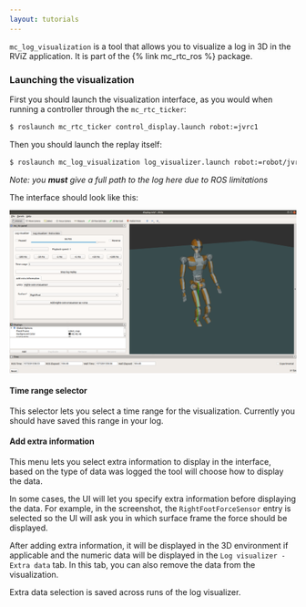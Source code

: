 ```yaml
---
layout: tutorials
---
```


`mc_log_visualization` is a tool that allows you to visualize a log in 3D in the RViZ application. It is part of the {% link mc_rtc_ros %} package.

### Launching the visualization

First you should launch the visualization interface, as you would when running a controller through the `mc_rtc_ticker`:

```bash
$ roslaunch mc_rtc_ticker control_display.launch robot:=jvrc1
```

Then you should launch the replay itself:

```bash
$ roslaunch mc_log_visualization log_visualizer.launch robot:=robot/jvrc1 log:=/tmp/mc-control-MyController-latest.bin
```

<em>Note: you <strong>must</strong> give a full path to the log here due to ROS limitations</em>

The interface should look like this:

<img src="img/mc_log_visualization.png" alt="mc_log_visualization in action" class="img-fluid" />

#### Time range selector

This selector lets you select a time range for the visualization. Currently you should have saved this range in your log.

#### Add extra information

This menu lets you select extra information to display in the interface, based on the type of data was logged the tool will choose how to display the data.

In some cases, the UI will let you specify extra information before displaying the data. For example, in the screenshot, the `RightFootForceSensor` entry is selected so the UI will ask you in which surface frame the force should be displayed.

After adding extra information, it will be displayed in the 3D environment if applicable and the numeric data will be displayed in the `Log visualizer - Extra data` tab. In this tab, you can also remove the data from the visualization.

Extra data selection is saved across runs of the log visualizer.
